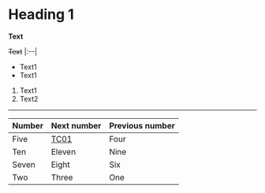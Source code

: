 # Heading 1


**Text**

~~Text~~
|:--|
- Text1
- Text1

1. Text1
2. Text2
---
| Number | Next number | Previous number |
| :----- | :---------- | :-------------- |
| Five   | [TC01](TC01.jpg)        | Four            |
| Ten    | Eleven      | Nine            |
| Seven  | Eight       | Six             |
| Two    | Three       | One             |